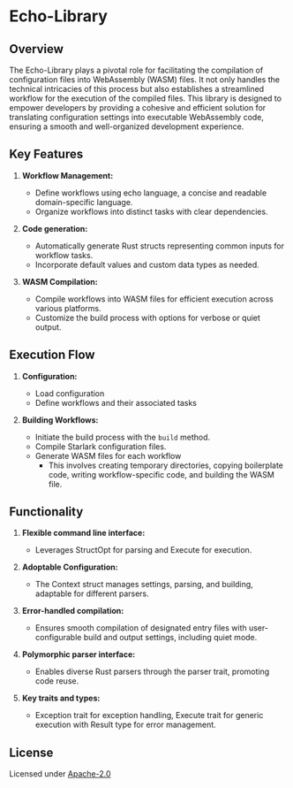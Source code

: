 # Echo-Library

## Overview

The Echo-Library plays a pivotal role for facilitating the compilation of configuration files into WebAssembly (WASM) files. It not only handles the technical intricacies of this process but also establishes a streamlined workflow for the execution of the compiled files. This library is designed to empower developers by providing a cohesive and efficient solution for translating configuration settings into executable WebAssembly code, ensuring a smooth and well-organized development experience.

## Key Features

1. **Workflow Management:**
   - Define workflows using echo language, a concise and readable domain-specific language.
   - Organize workflows into distinct tasks with clear dependencies.

2. **Code generation:**
   - Automatically generate Rust structs representing common inputs for workflow tasks.
   - Incorporate default values and custom data types as needed.

3. **WASM Compilation:**
   - Compile workflows into WASM files for efficient execution across various platforms.
   - Customize the build process with options for verbose or quiet output.
   
## Execution Flow

1. **Configuration:**
   - Load configuration 
   - Define workflows and their associated tasks
  
2. **Building Workflows:**
   - Initiate the build process with the `build` method.
   - Compile Starlark configuration files.
   - Generate WASM files for each workflow
     - This involves creating temporary directories, copying boilerplate code, writing workflow-specific code, and building the WASM file.

## Functionality

1. **Flexible command line interface:**
   - Leverages StructOpt for parsing and Execute for execution.
  
2. **Adoptable Configuration:**
   - The Context struct manages settings, parsing, and building, adaptable for different parsers.

3. **Error-handled compilation:**
   - Ensures smooth compilation of designated entry files with user-configurable build and output settings, including quiet mode.

4. **Polymorphic parser interface:**
   - Enables diverse Rust parsers through the parser trait, promoting code reuse.

5. **Key traits and types:**
   - Exception trait for exception handling, Execute trait for generic execution with Result type for error management.

## License

Licensed under [Apache-2.0](https://www.apache.org/licenses/LICENSE-2.0)





